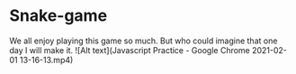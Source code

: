 # Snake-game
We all enjoy playing this game so much. But who could imagine that one day I will make it.
![Alt text](Javascript Practice - Google Chrome 2021-02-01 13-16-13.mp4)
